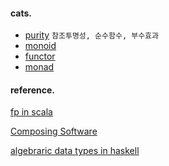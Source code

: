 #### cats.

- [purity] `참조투명성, 순수함수, 부수효과`
- [monoid]
- [functor]
- [monad]

[purity]: /_/purity.md
[monoid]: /_/monoid.md
[functor]: /_/functor.md
[monad]: /_/monad.md

#### reference.

[fp in scala](https://kpug.github.io/fp-gitbook/Chapter4.html)

[Composing Software](https://tpgns.github.io/2018/04/07/functors-and-categories/#:~:text=endofunctor%EB%8A%94%20%EC%B9%B4%ED%85%8C%EA%B3%A0%EB%A6%AC%EC%97%90%EC%84%9C%20%EB%8B%A4%EC%8B%9C%20%EA%B0%99%EC%9D%80%20%EC%B9%B4%ED%85%8C%EA%B3%A0%EB%A6%AC%EB%A1%9C%20%EB%A7%B5%ED%95%91%EB%90%98%EB%8A%94%20functor%EC%9E%85%EB%8B%88%EB%8B%A4.)

[algebraric data types in haskell](https://serokell.io/blog/algebraic-data-types-in-haskell)
